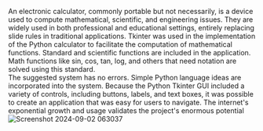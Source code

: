 An electronic calculator, commonly portable but not necessarily, is a device used to compute mathematical, scientific, and engineering issues. 
They are widely used in both professional and educational settings, entirely replacing slide rules in traditional applications. 
Tkinter was used in the implementation of the Python calculator to facilitate the computation of mathematical functions.
Standard and scientific functions are included in the application. Math functions like sin, cos, tan, log, and others that need  notation are solved using this standard.  
The suggested system has no errors. Simple Python language ideas are incorporated into the system.
Because the Python Tkinter GUI included a variety of controls, including buttons, labels, and text boxes, it was possible to create an application that was easy for users to navigate. 
The internet's exponential growth and usage validates the project's enormous potential
![Screenshot 2024-09-02 063037](https://github.com/user-attachments/assets/f933163b-e58c-4042-9d14-5ed39a079cbe)
